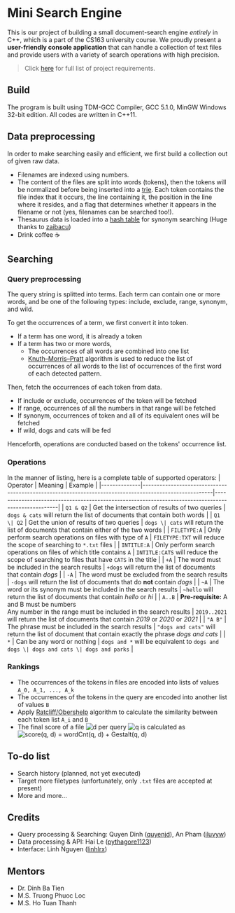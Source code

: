 # Mini Search Engine
This is our project of building a small document-search engine *entirely* in C++, which is a part of the CS163 university course. We proudly present a **user-friendly console application** that can handle a collection of text files and provide users with a variety of search operations with high precision.

> Click [here](Requirements.pdf) for full list of project requirements.

## Build
The program is built using TDM-GCC Compiler, GCC 5.1.0, MinGW Windows 32-bit edition. All codes are written in C++11.

## Data preprocessing
In order to make searching easily and efficient, we first build a collection out of given raw data.
- Filenames are indexed using numbers.
- The content of the files are split into words (tokens), then the tokens will be normalized before being inserted into a [trie](https://en.wikipedia.org/wiki/Trie). Each token contains the file index that it occurs, the line containing it, the position in the line where it resides, and a flag that determines whether it appears in the filename or not (yes, filenames can be searched too!).
- Thesaurus data is loaded into a [hash table](https://en.wikipedia.org/wiki/Hash_table) for synonym searching (Huge thanks to [zaibacu](https://github.com/zaibacu))
- Drink coffee :coffee:

## Searching

### Query preprocessing
The query string is splitted into terms. Each term can contain one or more words, and be one of the following types: include, exclude, range, synonym, and wild.

To get the occurrences of a term, we first convert it into token.
- If a term has one word, it is already a token
- If a term has two or more words,
	- The occurrences of all words are combined into one list
	- [Knuth–Morris–Pratt](https://en.wikipedia.org/wiki/Knuth%E2%80%93Morris%E2%80%93Pratt_algorithm) algorithm is used to reduce the list of occurrences of all words to the list of occurrences of the first word of each detected pattern.

Then, fetch the occurrences of each token from data.
- If include or exclude, occurrences of the token will be fetched
- If range, occurrences of all the numbers in that range will be fetched
- If synonym, occurrences of token and all of its equivalent ones will be fetched
- If wild, dogs and cats will be fed

Henceforth, operations are conducted based on the tokens' occurrence list.

### Operations
In the manner of listing, here is a complete table of supported operators:
| Operator     | Meaning                                                                                               | Example                                                                                            |
|--------------|-------------------------------------------------------------------------------------------------------|----------------------------------------------------------------------------------------------------|
| `Q1 & Q2`    | Get the intersection of results of two queries                                                        | `dogs & cats` will return the list of documents that contain both words                            |
| `Q1 \| Q2`   | Get the union of results of two queries                                                               | `dogs \| cats` will return the list of documents that contain either of the two words              |
| `FILETYPE:A` | Only perform search operations on files with type of `A`                                              | `FILETYPE:TXT` will reduce the scope of searching to `*.txt` files                                 |
| `INTITLE:A`  | Only perform search operations on files of which title contains `A`                                   | `INTITLE:CATS` will reduce the scope of searching to files that have `CATS` in the title           |
| `+A`         | The word must be included in the search results                                                       | `+dogs` will return the list of documents that contain *dogs*                                      |
| `-A`         | The word must be excluded from the search results                                                     | `-dogs` will return the list of documents that do **not** contain *dogs*                           |
| `~A`         | The word or its synonym must be included in the search results                                        | `~hello` will return the list of documents that contain *hello* or *hi*                            |
| `A..B`       | **Pre-requisite:** A and B must be numbers<br/>Any number in the range must be included in the search results | `2019..2021` will return the list of documents that contain *2019* or *2020* or *2021*             |
| `"A B"`      | The phrase must be included in the search results                                                     | `"dogs and cats"` will return the list of document that contain exactly the phrase *dogs and cats* |
| `*`          | Can be any word or nothing                                                                            | `dogs and *` will be equivalent to `dogs and dogs \| dogs and cats \| dogs and parks`              |

### Rankings
- The occurrences of the tokens in files are encoded into lists of values `A_0, A_1, ..., A_k`
- The occurrences of the tokens in the query are encoded into another list of values `B`
- Apply [Ratcliff/Obershelp](https://en.wikipedia.org/wiki/Gestalt_Pattern_Matching) algorithm to calculate the similarity between each token list `A_i` and `B`
- The final score of a file <img src="https://latex.codecogs.com/gif.latex?d" title="d" /> per query <img src="https://latex.codecogs.com/gif.latex?q" title="q" /> is calculated as <img src="https://latex.codecogs.com/gif.latex?score(q,&space;d)&space;=&space;wordCnt(q,&space;d)&space;&plus;&space;Gestalt(q,&space;d)" title="score(q, d) = wordCnt(q, d) + Gestalt(q, d)" />

## To-do list
- Search history (planned, not yet executed)
- Target more filetypes (unfortunately, only `.txt` files are accepted at present)
- More and more...

## Credits
- Query processing & Searching: Quyen Dinh ([quyenjd](https://github.com/quyenjd)), An Pham ([iluvyw](https://github.com/iluvyw))
- Data processing & API: Hai Le ([pythagore1123](https://github.com/pythagore1123))
- Interface: Linh Nguyen ([linhlrx](https://github.com/linhlrx))

## Mentors
- Dr. Dinh Ba Tien
- M.S. Truong Phuoc Loc
- M.S. Ho Tuan Thanh
